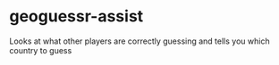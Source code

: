 # geoguessr-assist
Looks at what other players are correctly guessing and tells you which country to guess
